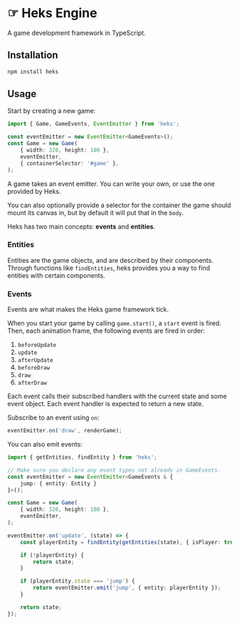 # ☞ Heks Engine

A game development framework in TypeScript.

## Installation
```bash
npm install heks
```

## Usage

Start by creating a new game:

```ts
import { Game, GameEvents, EventEmitter } from 'heks';

const eventEmitter = new EventEmitter<GameEvents>();
const Game = new Game(
	{ width: 320, height: 180 },
	eventEmitter,
	{ containerSelector: '#game' },
);
```

A game takes an event emitter. You can write your own, or use the one provided by Heks.

You can also optionally provide a selector for the container the game should mount its canvas in, but by default it will put that in the `body`.

Heks has two main concepts: **events** and **entities**.

### Entities

Entities are the game objects, and are described by their components. Through functions like `findEntities`, heks provides you a way to find entities with certain components.

### Events

Events are what makes the Heks game framework tick.

When you start your game by calling `game.start()`, a `start` event is fired. Then, each animation frame, the following events are fired in order:

1. `beforeUpdate`
2. `update`
3. `afterUpdate`
4. `beforeDraw`
5. `draw`
6. `afterDraw`

Each event calls their subscribed handlers with the current state and some event object. Each event handler is expected to return a new state.

Subscribe to an event using `on`:

```ts
eventEmitter.on('draw', renderGame);
```

You can also emit events:

```ts
import { getEntities, findEntity } from 'heks';

// Make sure you declare any event types not already in GameEvents.
const eventEmitter = new EventEmitter<GameEvents & {
    jump: { entity: Entity }
}>();

const Game = new Game(
	{ width: 320, height: 180 },
	eventEmitter,
);

eventEmitter.on('update', (state) => {
    const playerEntity = findEntity(getEntities(state), { isPlayer: true });

    if (!playerEntity) {
        return state;
    }

    if (playerEntity.state === 'jump') {
        return eventEmitter.emit('jump', { entity: playerEntity });
    }

    return state;
});
```
